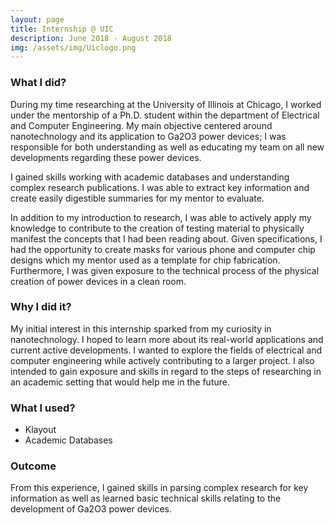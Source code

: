 ```yaml
---
layout: page
title: Internship @ UIC
description: June 2018 - August 2018
img: /assets/img/Uiclogo.png
---
```


### **What I did?**

During my time researching at the University of Illinois at Chicago, I worked under the mentorship of a Ph.D. student within the department of Electrical and Computer Engineering. My main objective centered around nanotechnology and its application to Ga2O3 power devices; I was responsible for both understanding as well as educating my team on all new developments regarding these power devices.

I gained skills working with academic databases and understanding complex research publications. I was able to extract key information and create easily digestible summaries for my mentor to evaluate.

In addition to my introduction to research, I was able to actively apply my knowledge to contribute to the creation of testing material to physically manifest the concepts that I had been reading about. Given specifications, I had the opportunity to create masks for various phone and computer chip designs which my mentor used as a template for chip fabrication. Furthermore, I was given exposure to the technical process of the physical creation of power devices in a clean room.


### **Why I did it?**

My initial interest in this internship sparked from my curiosity in nanotechnology. I hoped to learn more about its real-world applications and current active developments. I wanted to explore the fields of electrical and computer engineering while actively contributing to a larger project. I also intended to gain exposure and skills in regard to the steps of researching in an academic setting that would help me in the future. 


### **What I used?**

- Klayout
- Academic Databases 

### **Outcome**

From this experience, I gained skills in parsing complex research for key information as well as learned basic technical skills relating to the development of Ga2O3 power devices.
